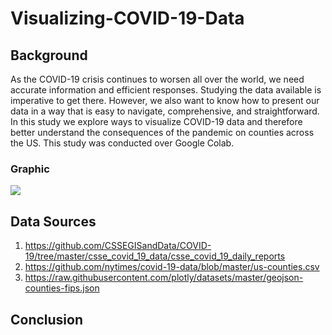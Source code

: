 # Visualizing-COVID-19-Data

## Background

As the COVID-19 crisis continues to worsen all over the world, we need accurate information and efficient responses. Studying the data available is imperative to get there. However, we also want to know how to present our data in a way that is easy to navigate, comprehensive, and straightforward. In this study we explore ways to visualize COVID-19 data and therefore better understand the consequences of the pandemic on counties across the US. This study was conducted over Google Colab.

### Graphic
![](.png)

## Data Sources

1. https://github.com/CSSEGISandData/COVID-19/tree/master/csse_covid_19_data/csse_covid_19_daily_reports
2. https://github.com/nytimes/covid-19-data/blob/master/us-counties.csv
3. https://raw.githubusercontent.com/plotly/datasets/master/geojson-counties-fips.json

## Conclusion

